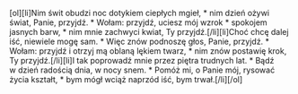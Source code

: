 [ol][li]Nim świt obudzi noc dotykiem ciepłych mgieł, * nim dzień ożywi świat, Panie, przyjdź. * Wołam: przyjdź, uciesz mój wzrok * spokojem jasnych barw, * nim mnie zachwyci kwiat, Ty przyjdź.[/li][li]Choć chcę dalej iść, niewiele mogę sam. * Więc znów podnoszę głos, Panie, przyjdź. * Wołam: przyjdź i otrzyj mą oblaną lękiem twarz, * nim znów postawię krok, Ty przyjdź.[/li][li]I tak poprowadź mnie przez piętra trudnych lat. * Bądź w dzień radością dnia, w nocy snem. * Pomóż mi, o Panie mój, rysować życia kształt, * bym mógł wciąż naprzód iść, bym trwał.[/li][/ol]